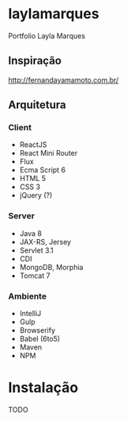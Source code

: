 # laylamarques
Portfolio Layla Marques

## Inspiração
http://fernandayamamoto.com.br/

## Arquitetura

### Client

* ReactJS
* React Mini Router
* Flux
* Ecma Script 6
* HTML 5
* CSS 3
* jQuery (?)

### Server

* Java 8
* JAX-RS, Jersey
* Servlet 3.1
* CDI
* MongoDB, Morphia
* Tomcat 7

### Ambiente

* IntelliJ
* Gulp
* Browserify
* Babel (6to5)
* Maven
* NPM

# Instalação
TODO

